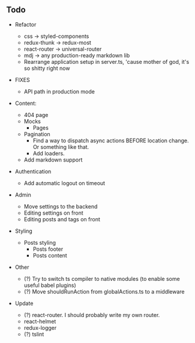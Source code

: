 ## Todo
- Refactor
  - css -> styled-components
  - redux-thunk -> redux-most
  - react-router -> universal-router
  - mdj -> any production-ready markdown lib
  - Rearrange application setup in server.ts, 'cause mother of god, it's so shitty right now

- FIXES
    - API path in production mode
- Content:
    - 404 page
    - Mocks
        - Pages
    - Pagination
        - Find a way to dispatch async actions BEFORE location change. Or something like that.
        - Add loaders.
    - Add markdown support
- Authentication
    - Add automatic logout on timeout
- Admin
    - Move settings to the backend
    - Editing settings on front
    - Editing posts and tags on front
- Styling
    - Posts styling
        - Posts footer
        - Posts content
- Other
    - (?) Try to switch ts compiler to native modules (to enable some useful babel plugins)
    - (?) Move shouldRunAction from globalActions.ts to a middleware
- Update
    - (?) react-router. I should probably write my own router.
    - react-helmet
    - redux-logger
    - (?) tslint
